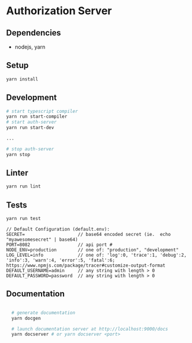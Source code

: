 # Authorization Server

## Dependencies

- nodejs, yarn

## Setup
```bash
yarn install
```

## Development
```bash
# start typescript compiler
yarn run start-compiler
# start auth-server
yarn run start-dev

...

# stop auth-server
yarn stop
```

## Linter
```bash
yarn run lint
```

## Tests
```bash
yarn run test
```

```
// Default Configuration (default.env):
SECRET=                    // base64 encoded secret (ie.  echo "myawesomesecret" | base64)
PORT=8082                  // api port #
NODE_ENV=production        // one of: "production", "development"
LOG_LEVEL=info             // one of: 'log':0, 'trace':1, 'debug':2, 'info':3, 'warn':4, 'error':5, 'fatal':6; https://www.npmjs.com/package/tracer#customize-output-format
DEFAULT_USERNAME=admin     // any string with length > 0
DEFAULT_PASSWORD=password  // any string with length > 0
```

## Documentation

```bash

  # generate documentation
  yarn docgen

  # launch documentation server at http://localhost:9000/docs
  yarn docserver # or yarn docserver <port>
```